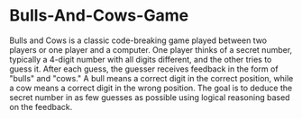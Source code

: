 # Bulls-And-Cows-Game
Bulls and Cows is a classic code-breaking game played between two players or one player and a computer. One player thinks of a secret number, typically a 4-digit number with all digits different, and the other tries to guess it. After each guess, the guesser receives feedback in the form of "bulls" and "cows." A bull means a correct digit in the correct position, while a cow means a correct digit in the wrong position. The goal is to deduce the secret number in as few guesses as possible using logical reasoning based on the feedback.
